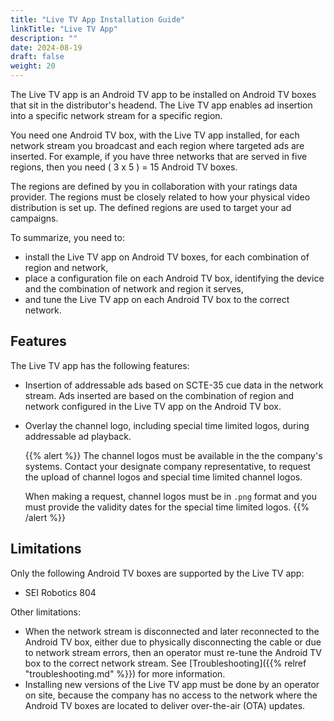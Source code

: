 ```yaml
---
title: "Live TV App Installation Guide"
linkTitle: "Live TV App"
description: ""
date: 2024-08-19
draft: false
weight: 20
---
```


The Live TV app is an Android TV app to be installed on Android TV boxes that sit in the distributor's headend. The Live TV app enables ad insertion into a specific network stream for a specific region.

You need one Android TV box, with the Live TV app installed, for each network stream you broadcast and each region where targeted ads are inserted. For example, if you have three networks that are served in five regions, then you need \( 3 x 5 \) = 15 Android TV boxes.

The regions are defined by you in collaboration with your ratings data provider. The regions must be closely related to how your physical video distribution is set up. The defined regions are used to target your ad campaigns.

To summarize, you need to:

* install the Live TV app on Android TV boxes, for each combination of region and network,
* place a configuration file on each Android TV box, identifying the device and the combination of network and region it serves,
* and tune the Live TV app on each Android TV box to the correct network.

## Features

The Live TV app has the following features:

* Insertion of addressable ads based on SCTE-35 cue data in the network stream. Ads inserted are based on the combination of region and network configured in the Live TV app on the Android TV box.
* Overlay the channel logo, including special time limited logos, during addressable ad playback.

  {{% alert %}}
  The channel logos must be available in the the company's systems. Contact your designate company representative, to request the upload of channel logos and special time limited channel logos.

  When making a request, channel logos must be in `.png` format and you must provide the validity dates for the special time limited logos.
  {{% /alert %}}


## Limitations

Only the following Android TV boxes are supported by the Live TV app:

* SEI Robotics 804

Other limitations:

* When the network stream is disconnected and later reconnected to the Android TV box, either due to physically disconnecting the cable or due to network stream errors, then an operator must re-tune the Android TV box to the correct network stream. See [Troubleshooting]({{% relref "troubleshooting.md" %}}) for more information.
* Installing new versions of the Live TV app must be done by an operator on site, because the company has no access to the network where the Android TV boxes are located to deliver over-the-air \(OTA\) updates.

